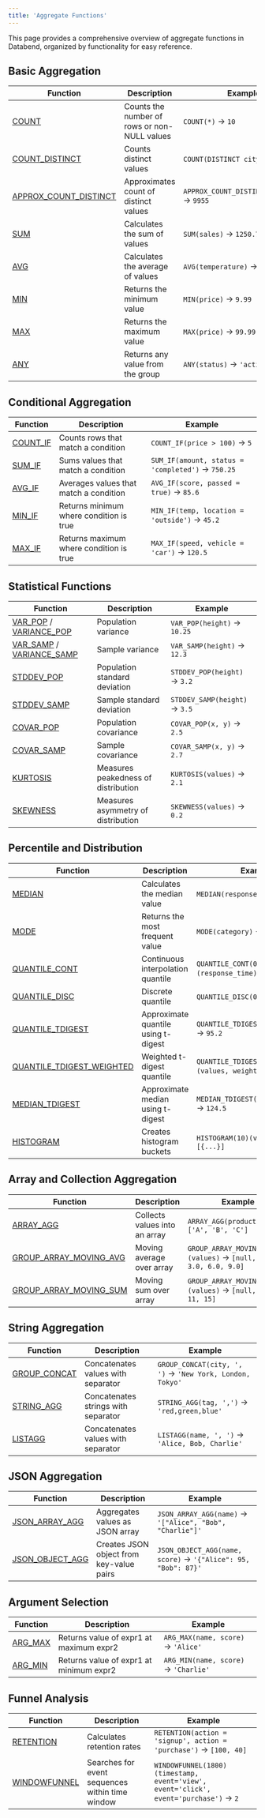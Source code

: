 ```yaml
---
title: 'Aggregate Functions'
---
```


This page provides a comprehensive overview of aggregate functions in Databend, organized by functionality for easy reference.

## Basic Aggregation

| Function | Description | Example |
|----------|-------------|---------|
| [COUNT](aggregate-count.md) | Counts the number of rows or non-NULL values | `COUNT(*)` → `10` |
| [COUNT_DISTINCT](aggregate-count-distinct.md) | Counts distinct values | `COUNT(DISTINCT city)` → `5` |
| [APPROX_COUNT_DISTINCT](aggregate-approx-count-distinct.md) | Approximates count of distinct values | `APPROX_COUNT_DISTINCT(user_id)` → `9955` |
| [SUM](aggregate-sum.md) | Calculates the sum of values | `SUM(sales)` → `1250.75` |
| [AVG](aggregate-avg.md) | Calculates the average of values | `AVG(temperature)` → `72.5` |
| [MIN](aggregate-min.md) | Returns the minimum value | `MIN(price)` → `9.99` |
| [MAX](aggregate-max.md) | Returns the maximum value | `MAX(price)` → `99.99` |
| [ANY](aggregate-any.md) | Returns any value from the group | `ANY(status)` → `'active'` |

## Conditional Aggregation

| Function | Description | Example |
|----------|-------------|---------|
| [COUNT_IF](aggregate-count-if.md) | Counts rows that match a condition | `COUNT_IF(price > 100)` → `5` |
| [SUM_IF](aggregate-sum-if.md) | Sums values that match a condition | `SUM_IF(amount, status = 'completed')` → `750.25` |
| [AVG_IF](aggregate-avg-if.md) | Averages values that match a condition | `AVG_IF(score, passed = true)` → `85.6` |
| [MIN_IF](aggregate-min-if.md) | Returns minimum where condition is true | `MIN_IF(temp, location = 'outside')` → `45.2` |
| [MAX_IF](aggregate-max-if.md) | Returns maximum where condition is true | `MAX_IF(speed, vehicle = 'car')` → `120.5` |

## Statistical Functions

| Function | Description | Example |
|----------|-------------|---------|
| [VAR_POP](aggregate-var-pop.md) / [VARIANCE_POP](aggregate-variance-pop.md) | Population variance | `VAR_POP(height)` → `10.25` |
| [VAR_SAMP](aggregate-var-samp.md) / [VARIANCE_SAMP](aggregate-variance-samp.md) | Sample variance | `VAR_SAMP(height)` → `12.3` |
| [STDDEV_POP](aggregate-stddev-pop.md) | Population standard deviation | `STDDEV_POP(height)` → `3.2` |
| [STDDEV_SAMP](aggregate-stddev-samp.md) | Sample standard deviation | `STDDEV_SAMP(height)` → `3.5` |
| [COVAR_POP](aggregate-covar-pop.md) | Population covariance | `COVAR_POP(x, y)` → `2.5` |
| [COVAR_SAMP](aggregate-covar-samp.md) | Sample covariance | `COVAR_SAMP(x, y)` → `2.7` |
| [KURTOSIS](aggregate-kurtosis.md) | Measures peakedness of distribution | `KURTOSIS(values)` → `2.1` |
| [SKEWNESS](aggregate-skewness.md) | Measures asymmetry of distribution | `SKEWNESS(values)` → `0.2` |

## Percentile and Distribution

| Function | Description | Example |
|----------|-------------|---------|
| [MEDIAN](aggregate-median.md) | Calculates the median value | `MEDIAN(response_time)` → `125` |
| [MODE](aggregate-mode.md) | Returns the most frequent value | `MODE(category)` → `'electronics'` |
| [QUANTILE_CONT](aggregate-quantile-cont.md) | Continuous interpolation quantile | `QUANTILE_CONT(0.95)(response_time)` → `350.5` |
| [QUANTILE_DISC](aggregate-quantile-disc.md) | Discrete quantile | `QUANTILE_DISC(0.5)(age)` → `35` |
| [QUANTILE_TDIGEST](aggregate-quantile-tdigest.md) | Approximate quantile using t-digest | `QUANTILE_TDIGEST(0.9)(values)` → `95.2` |
| [QUANTILE_TDIGEST_WEIGHTED](aggregate-quantile-tdigest-weighted.md) | Weighted t-digest quantile | `QUANTILE_TDIGEST_WEIGHTED(0.5)(values, weights)` → `50.5` |
| [MEDIAN_TDIGEST](aggregate-median-tdigest.md) | Approximate median using t-digest | `MEDIAN_TDIGEST(response_time)` → `124.5` |
| [HISTOGRAM](aggregate-histogram.md) | Creates histogram buckets | `HISTOGRAM(10)(values)` → `[{...}]` |

## Array and Collection Aggregation

| Function | Description | Example |
|----------|-------------|---------|
| [ARRAY_AGG](aggregate-array-agg.md) | Collects values into an array | `ARRAY_AGG(product)` → `['A', 'B', 'C']` |
| [GROUP_ARRAY_MOVING_AVG](aggregate-group-array-moving-avg.md) | Moving average over array | `GROUP_ARRAY_MOVING_AVG(3)(values)` → `[null, null, 3.0, 6.0, 9.0]` |
| [GROUP_ARRAY_MOVING_SUM](aggregate-group-array-moving-sum.md) | Moving sum over array | `GROUP_ARRAY_MOVING_SUM(2)(values)` → `[null, 3, 7, 11, 15]` |

## String Aggregation

| Function | Description | Example |
|----------|-------------|---------|
| [GROUP_CONCAT](aggregate-group-concat.md) | Concatenates values with separator | `GROUP_CONCAT(city, ', ')` → `'New York, London, Tokyo'` |
| [STRING_AGG](aggregate-string-agg.md) | Concatenates strings with separator | `STRING_AGG(tag, ',')` → `'red,green,blue'` |
| [LISTAGG](aggregate-listagg.md) | Concatenates values with separator | `LISTAGG(name, ', ')` → `'Alice, Bob, Charlie'` |

## JSON Aggregation

| Function | Description | Example |
|----------|-------------|---------|
| [JSON_ARRAY_AGG](aggregate-json-array-agg.md) | Aggregates values as JSON array | `JSON_ARRAY_AGG(name)` → `'["Alice", "Bob", "Charlie"]'` |
| [JSON_OBJECT_AGG](aggregate-json-object-agg.md) | Creates JSON object from key-value pairs | `JSON_OBJECT_AGG(name, score)` → `'{"Alice": 95, "Bob": 87}'` |

## Argument Selection

| Function | Description | Example |
|----------|-------------|---------|
| [ARG_MAX](aggregate-arg-max.md) | Returns value of expr1 at maximum expr2 | `ARG_MAX(name, score)` → `'Alice'` |
| [ARG_MIN](aggregate-arg-min.md) | Returns value of expr1 at minimum expr2 | `ARG_MIN(name, score)` → `'Charlie'` |

## Funnel Analysis

| Function | Description | Example |
|----------|-------------|---------|
| [RETENTION](aggregate-retention.md) | Calculates retention rates | `RETENTION(action = 'signup', action = 'purchase')` → `[100, 40]` |
| [WINDOWFUNNEL](aggregate-windowfunnel.md) | Searches for event sequences within time window | `WINDOWFUNNEL(1800)(timestamp, event='view', event='click', event='purchase')` → `2` |